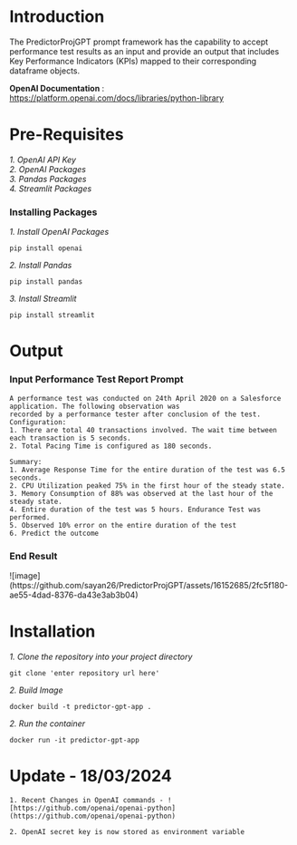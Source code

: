 <h1>Introduction</h1>

The PredictorProjGPT prompt framework has the capability to accept performance test results as an input and provide an output that includes Key Performance Indicators (KPIs) mapped to their corresponding dataframe objects.

<b>OpenAI Documentation</b> : https://platform.openai.com/docs/libraries/python-library 

<h1>Pre-Requisites</h1>

*1. OpenAI API Key* <br>
*2. OpenAI Packages* <br>
*3. Pandas Packages* <br>
*4. Streamlit Packages* <br>

<h3>Installing Packages</h3>

*1. Install OpenAI Packages*

```
pip install openai
```

*2. Install Pandas*

```
pip install pandas
```

*3. Install Streamlit*

```
pip install streamlit
```
<h1>Output</h1>

<h3>Input Performance Test Report Prompt</h3>

```
A performance test was conducted on 24th April 2020 on a Salesforce application. The following observation was 
recorded by a performance tester after conclusion of the test.
Configuration:
1. There are total 40 transactions involved. The wait time between each transaction is 5 seconds.
2. Total Pacing Time is configured as 180 seconds.
    
Summary:
1. Average Response Time for the entire duration of the test was 6.5 seconds.
2. CPU Utilization peaked 75% in the first hour of the steady state.
3. Memory Consumption of 88% was observed at the last hour of the steady state.
4. Entire duration of the test was 5 hours. Endurance Test was performed.
5. Observed 10% error on the entire duration of the test
6. Predict the outcome
```
<h3>End Result</h3>
![image](https://github.com/sayan26/PredictorProjGPT/assets/16152685/2fc5f180-ae55-4dad-8376-da43e3ab3b04)

<h1>Installation</h1>

*1. Clone the repository into your project directory* <br>

```
git clone 'enter repository url here'
```

*2. Build Image* <br>

```
docker build -t predictor-gpt-app .
```

*2. Run the container* <br>

```
docker run -it predictor-gpt-app
```

<h1>Update - 18/03/2024</h1>

```
1. Recent Changes in OpenAI commands - ![https://github.com/openai/openai-python](https://github.com/openai/openai-python)
```

```
2. OpenAI secret key is now stored as environment variable
```




